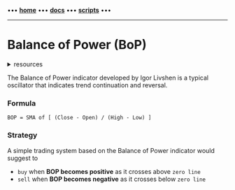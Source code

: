 [//]: # "START - Navigation between Markdown pages inside of GitHub."

••• **[home](/README.md)** ••• **[docs](/docs/index.md)** ••• **[scripts](/scripts/index.md)** •••

[//]: # "END - Navigation between Markdown pages inside of GitHub."

---

# Balance of Power (BoP)

<details><summary>resources</summary>

---

- [TheForexGeek | Balance of Power (BoP)](https://theforexgeek.com/balance-of-power/)
- [MarketVolume | Balance of Power (BoP)](https://www.marketvolume.com/technicalanalysis/balanceofpower.asp)

---

</details>

The Balance of Power indicator developed by Igor Livshen is a typical oscillator that indicates trend continuation and reversal.

### Formula

```
BOP = SMA of [ (Close - Open) / (High - Low) ]
```

### Strategy

A simple trading system based on the Balance of Power indicator would suggest to 

- `buy` when **BOP becomes positive** as it crosses above `zero line` 
- `sell` when **BOP becomes negative** as it crosses below `zero line`